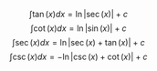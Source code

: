 $$\int \tan{(x)}dx=\ln{|\sec{(x)}|}+c$$
$$\int \cot{(x)}dx=\ln{|\sin{(x)}|}+c$$
$$\int \sec{(x)}dx=\ln{|\sec{(x)} + \tan{(x)}|}+c$$
$$\int \csc{(x)}dx=-\ln{|\csc{(x)} + \cot{(x)}|}+c$$